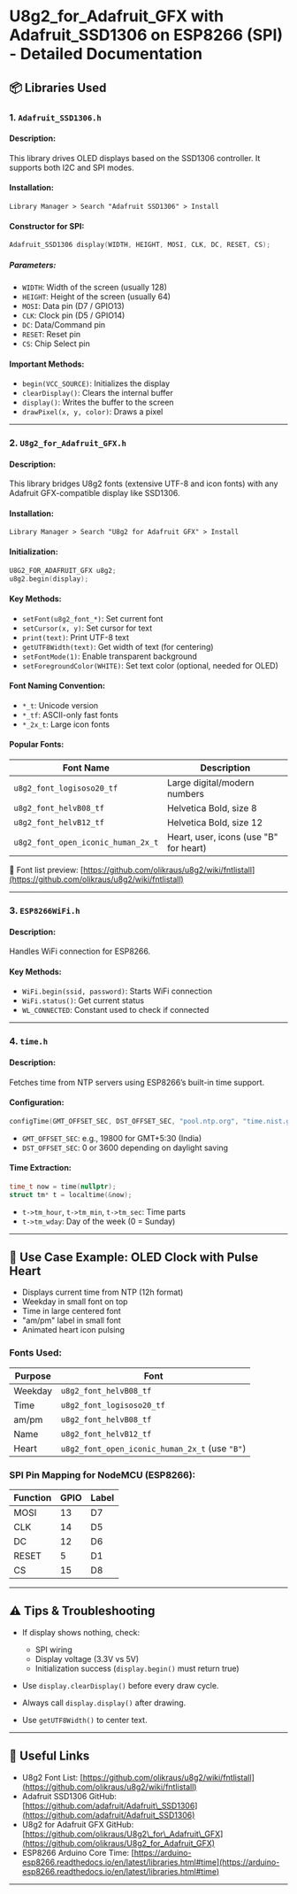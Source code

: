 # U8g2\_for\_Adafruit\_GFX with Adafruit\_SSD1306 on ESP8266 (SPI) - Detailed Documentation

## 📦 Libraries Used

### 1. `Adafruit_SSD1306.h`

#### Description:

This library drives OLED displays based on the SSD1306 controller. It supports both I2C and SPI modes.

#### Installation:

```
Library Manager > Search "Adafruit SSD1306" > Install
```

#### Constructor for SPI:

```cpp
Adafruit_SSD1306 display(WIDTH, HEIGHT, MOSI, CLK, DC, RESET, CS);
```

##### Parameters:

* `WIDTH`: Width of the screen (usually 128)
* `HEIGHT`: Height of the screen (usually 64)
* `MOSI`: Data pin (D7 / GPIO13)
* `CLK`: Clock pin (D5 / GPIO14)
* `DC`: Data/Command pin
* `RESET`: Reset pin
* `CS`: Chip Select pin

#### Important Methods:

* `begin(VCC_SOURCE)`: Initializes the display
* `clearDisplay()`: Clears the internal buffer
* `display()`: Writes the buffer to the screen
* `drawPixel(x, y, color)`: Draws a pixel

---

### 2. `U8g2_for_Adafruit_GFX.h`

#### Description:

This library bridges U8g2 fonts (extensive UTF-8 and icon fonts) with any Adafruit GFX-compatible display like SSD1306.

#### Installation:

```
Library Manager > Search "U8g2 for Adafruit GFX" > Install
```

#### Initialization:

```cpp
U8G2_FOR_ADAFRUIT_GFX u8g2;
u8g2.begin(display);
```

#### Key Methods:

* `setFont(u8g2_font_*)`: Set current font
* `setCursor(x, y)`: Set cursor for text
* `print(text)`: Print UTF-8 text
* `getUTF8Width(text)`: Get width of text (for centering)
* `setFontMode(1)`: Enable transparent background
* `setForegroundColor(WHITE)`: Set text color (optional, needed for OLED)

#### Font Naming Convention:

* `*_t`: Unicode version
* `*_tf`: ASCII-only fast fonts
* `*_2x_t`: Large icon fonts

#### Popular Fonts:

| Font Name                          | Description                            |
| ---------------------------------- | -------------------------------------- |
| `u8g2_font_logisoso20_tf`          | Large digital/modern numbers           |
| `u8g2_font_helvB08_tf`             | Helvetica Bold, size 8                 |
| `u8g2_font_helvB12_tf`             | Helvetica Bold, size 12                |
| `u8g2_font_open_iconic_human_2x_t` | Heart, user, icons (use "B" for heart) |

📌 Font list preview: [https://github.com/olikraus/u8g2/wiki/fntlistall](https://github.com/olikraus/u8g2/wiki/fntlistall)

---

### 3. `ESP8266WiFi.h`

#### Description:

Handles WiFi connection for ESP8266.

#### Key Methods:

* `WiFi.begin(ssid, password)`: Starts WiFi connection
* `WiFi.status()`: Get current status
* `WL_CONNECTED`: Constant used to check if connected

---

### 4. `time.h`

#### Description:

Fetches time from NTP servers using ESP8266’s built-in time support.

#### Configuration:

```cpp
configTime(GMT_OFFSET_SEC, DST_OFFSET_SEC, "pool.ntp.org", "time.nist.gov");
```

* `GMT_OFFSET_SEC`: e.g., 19800 for GMT+5:30 (India)
* `DST_OFFSET_SEC`: 0 or 3600 depending on daylight saving

#### Time Extraction:

```cpp
time_t now = time(nullptr);
struct tm* t = localtime(&now);
```

* `t->tm_hour`, `t->tm_min`, `t->tm_sec`: Time parts
* `t->tm_wday`: Day of the week (0 = Sunday)

---

## 🧪 Use Case Example: OLED Clock with Pulse Heart

* Displays current time from NTP (12h format)
* Weekday in small font on top
* Time in large centered font
* "am/pm" label in small font
* Animated heart icon pulsing

### Fonts Used:

| Purpose | Font                                           |
| ------- | ---------------------------------------------- |
| Weekday | `u8g2_font_helvB08_tf`                         |
| Time    | `u8g2_font_logisoso20_tf`                      |
| am/pm   | `u8g2_font_helvB08_tf`                         |
| Name    | `u8g2_font_helvB12_tf`                         |
| Heart   | `u8g2_font_open_iconic_human_2x_t` (use `"B"`) |

### SPI Pin Mapping for NodeMCU (ESP8266):

| Function | GPIO | Label |
| -------- | ---- | ----- |
| MOSI     | 13   | D7    |
| CLK      | 14   | D5    |
| DC       | 12   | D6    |
| RESET    | 5    | D1    |
| CS       | 15   | D8    |

---

## ⚠️ Tips & Troubleshooting

* If display shows nothing, check:

  * SPI wiring
  * Display voltage (3.3V vs 5V)
  * Initialization success (`display.begin()` must return true)
* Use `display.clearDisplay()` before every draw cycle.
* Always call `display.display()` after drawing.
* Use `getUTF8Width()` to center text.

---

## 📎 Useful Links

* U8g2 Font List: [https://github.com/olikraus/u8g2/wiki/fntlistall](https://github.com/olikraus/u8g2/wiki/fntlistall)
* Adafruit SSD1306 GitHub: [https://github.com/adafruit/Adafruit\_SSD1306](https://github.com/adafruit/Adafruit_SSD1306)
* U8g2 for Adafruit GFX GitHub: [https://github.com/olikraus/U8g2\_for\_Adafruit\_GFX](https://github.com/olikraus/U8g2_for_Adafruit_GFX)
* ESP8266 Arduino Core Time: [https://arduino-esp8266.readthedocs.io/en/latest/libraries.html#time](https://arduino-esp8266.readthedocs.io/en/latest/libraries.html#time)

---
